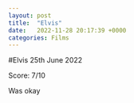 ```yaml
---
layout: post
title:  "Elvis"
date:   2022-11-28 20:17:39 +0000
categories: Films
---
```


#Elvis
25th June 2022

Score: 7/10

Was okay